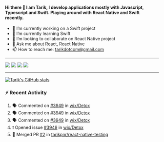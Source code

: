 #### Hi there 👋 I am Tarik, I develop applications mostly with Javascript, Typescript and Swift. Playing around with React Native and Swift recently.


- 🔭 I’m currently working on a Swift project
- 🌱 I’m currently learning Swift
- 👯 I’m looking to collaborate on React Native project
- 💬 Ask me about React, React Native
- 📫 How to reach me: tarikdotcom@gmail.com




---


<a target="_blank" href="https://www.linkedin.com/in/tarik-pinarci"><img src="https://img.shields.io/badge/-LinkedIn-0077B5?style=for-the-badge&logo=Linkedin&logoColor=white"></img></a>
<a target="_blank" href="mailto:tarikdotcom@gmail.com"><img src="https://img.shields.io/badge/-Gmail-D14836?style=for-the-badge&logo=Gmail&logoColor=white"></img></a>
<a target="_blank" href="https://medium.com/@tarikpnr"><img src="https://img.shields.io/badge/-Medium-12100E?style=for-the-badge&logo=Medium&logoColor=white"></img></a>
<a target="_blank" href="https://stackoverflow.com/users/9631529/tarik"><img src="https://img.shields.io/badge/-Stackoverflow-F48224?style=for-the-badge&logo=stack-overflow&logoColor=white"></img></a>

---

[![Tarik's GitHub stats](https://github-readme-stats-pi-sable.vercel.app/api?username=tarikpnr&show_icons=true&theme=radical)](https://github.com/tarikpnr/github-readme-stats)


### :zap: Recent Activity

<!--START_SECTION:activity-->
1. 🗣 Commented on [#3949](https://github.com/wix/Detox/issues/3949) in [wix/Detox](https://github.com/wix/Detox)
2. 🗣 Commented on [#3949](https://github.com/wix/Detox/issues/3949) in [wix/Detox](https://github.com/wix/Detox)
3. 🗣 Commented on [#3949](https://github.com/wix/Detox/issues/3949) in [wix/Detox](https://github.com/wix/Detox)
4. ❗️ Opened issue [#3949](https://github.com/wix/Detox/issues/3949) in [wix/Detox](https://github.com/wix/Detox)
5. 🎉 Merged PR [#2](https://github.com/tarikpnr/react-native-testing/pull/2) in [tarikpnr/react-native-testing](https://github.com/tarikpnr/react-native-testing)
<!--END_SECTION:activity-->







